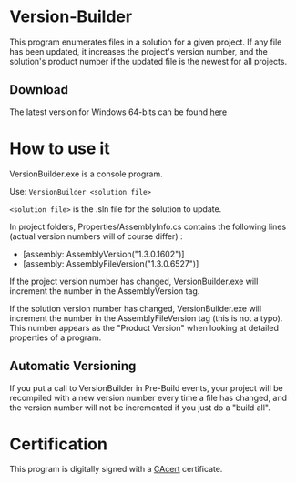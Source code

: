 # Version-Builder
This program enumerates files in a solution for a given project. If any file has been updated, it increases the project's version number, and the solution's product number if the updated file is the newest for all projects.

## Download
The latest version for Windows 64-bits can be found [here](https://github.com/dlebansais/Version-Builder/releases)

# How to use it
VersionBuilder.exe is a console program.

Use: `VersionBuilder <solution file>`

`<solution file>` is the .sln file for the solution to update.

In project folders, Properties/AssemblyInfo.cs contains the following lines (actual version numbers will of course differ) :

* [assembly: AssemblyVersion("1.3.0.1602")]
* [assembly: AssemblyFileVersion("1.3.0.6527")]

If the project version number has changed, VersionBuilder.exe will increment the number in the AssemblyVersion tag.

If the solution version number has changed, VersionBuilder.exe will increment the number in the AssemblyFileVersion tag (this is not a typo). This number appears as the "Product Version" when looking at detailed properties of a program.

## Automatic Versioning

If you put a call to VersionBuilder in Pre-Build events, your project will be recompiled with a new version number every time a file has changed, and the version number will not be incremented if you just do a "build all".

# Certification

This program is digitally signed with a [CAcert](https://www.cacert.org/) certificate.

